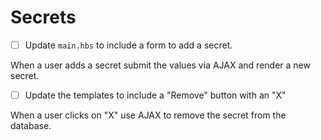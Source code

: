 # Secrets

- [ ] Update `main.hbs` to include a form to add a secret.

When a user adds a secret submit the values via AJAX and render a new secret.

- [ ] Update the templates to include a "Remove" button with an "X"

When a user clicks on "X" use AJAX to remove the secret from the database.
